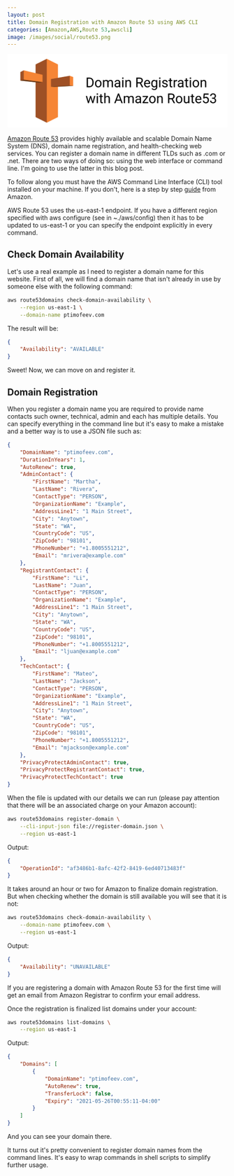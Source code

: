 ```yaml
---
layout: post
title: Domain Registration with Amazon Route 53 using AWS CLI
categories: [Amazon,AWS,Route 53,awscli]
image: /images/social/route53.png
---
```


![Amazon Route53](/images/amazon-route53.png)

[Amazon Route 53](https://aws.amazon.com/route53/) provides highly available and scalable Domain Name System (DNS), domain name registration, and health-checking web services.
You can register a domain name in different TLDs such as .com or .net. There are two ways of doing so: using the web interface or command line. 
I'm going to use the latter in this blog post.

To follow along you must have the AWS Command Line Interface (CLI) tool installed on your machine. If you don't, here is a step by step 
[guide](https://docs.aws.amazon.com/cli/latest/userguide/cli-chap-welcome.html) from Amazon.

AWS Route 53 uses the us-east-1 endpoint. If you have a different region specified with aws configure (see in ~./aws/config)
then it has to be updated to us-east-1 or you can specify the endpoint explicitly in every command.

<!-- more -->

## Check Domain Availability

Let's use a real example as I need to register a domain name for this website. First of all, we will find a domain name that isn't already in use by someone else with 
the following command: 
```bash
aws route53domains check-domain-availability \
    --region us-east-1 \
    --domain-name ptimofeev.com
```

The result will be:
```json
{
    "Availability": "AVAILABLE"
}
```

Sweet! Now, we can move on and register it.

## Domain Registration

When you register a domain name you are required to provide name contacts such owner, technical, admin and each has multiple details. You can specify everything in the command line but it's easy to make a mistake and a better way is to use a JSON file such as:

```json
{
    "DomainName": "ptimofeev.com",
    "DurationInYears": 1,
    "AutoRenew": true,
    "AdminContact": {
        "FirstName": "Martha",
        "LastName": "Rivera",
        "ContactType": "PERSON",
        "OrganizationName": "Example",
        "AddressLine1": "1 Main Street",
        "City": "Anytown",
        "State": "WA",
        "CountryCode": "US",
        "ZipCode": "98101",
        "PhoneNumber": "+1.8005551212",
        "Email": "mrivera@example.com"
    },
    "RegistrantContact": {
        "FirstName": "Li",
        "LastName": "Juan",
        "ContactType": "PERSON",
        "OrganizationName": "Example",
        "AddressLine1": "1 Main Street",
        "City": "Anytown",
        "State": "WA",
        "CountryCode": "US",
        "ZipCode": "98101",
        "PhoneNumber": "+1.8005551212",
        "Email": "ljuan@example.com"
    },
    "TechContact": {
        "FirstName": "Mateo",
        "LastName": "Jackson",
        "ContactType": "PERSON",
        "OrganizationName": "Example",
        "AddressLine1": "1 Main Street",
        "City": "Anytown",
        "State": "WA",
        "CountryCode": "US",
        "ZipCode": "98101",
        "PhoneNumber": "+1.8005551212",
        "Email": "mjackson@example.com"
    },
    "PrivacyProtectAdminContact": true,
    "PrivacyProtectRegistrantContact": true,
    "PrivacyProtectTechContact": true
}
```

When the file is updated with our details we can run (please pay attention that there will be an associated charge on your Amazon account):

```bash
aws route53domains register-domain \
    --cli-input-json file://register-domain.json \
    --region us-east-1
```

Output:
```json
{
    "OperationId": "af3486b1-8afc-42f2-8419-6ed40713483f"
}
```

It takes around an hour or two for Amazon to finalize domain registration. 
But when checking whether the domain is still available you will see that it is not:

```bash
aws route53domains check-domain-availability \
    --domain-name ptimofeev.com \
    --region us-east-1
```

Output:
```json
{
    "Availability": "UNAVAILABLE"
}
```

If you are registering a domain with Amazon Route 53 for the first time will get an email from Amazon Registrar to confirm your email address.

Once the registration is finalized list domains under your account:
```bash
aws route53domains list-domains \
    --region us-east-1
```

Output:
```json
{
    "Domains": [
        {
            "DomainName": "ptimofeev.com",
            "AutoRenew": true,
            "TransferLock": false,
            "Expiry": "2021-05-26T00:55:11-04:00"
        }
    ]
}
```

And you can see your domain there.

It turns out it's pretty convenient to register domain names from the command lines. It's easy to wrap commands in shell scripts to simplify further usage.
